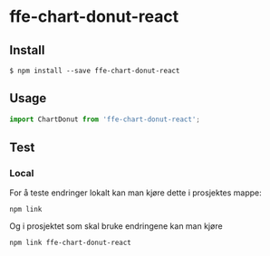 # ffe-chart-donut-react

## Install

```
$ npm install --save ffe-chart-donut-react
```

## Usage

```javascript
import ChartDonut from 'ffe-chart-donut-react';
```

## Test

### Local

For å teste endringer lokalt kan man kjøre dette i prosjektes mappe:
```
npm link
```
Og i prosjektet som skal bruke endringene kan man kjøre
```
npm link ffe-chart-donut-react
```
